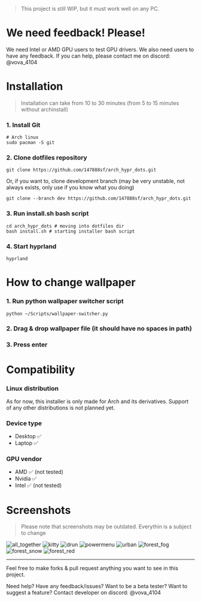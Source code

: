 > This project is still WIP, but it must work well on any PC.

# We need feedback! Please!

We need Intel or AMD GPU users to test GPU drivers. We also need users to have any feedback.
If you can help, please contact me on discord: @vova_4104

# Installation 

> Installation can take from 10 to 30 minutes (from 5 to 15 minutes without archinstall)

### 1. Install Git
```
# Arch linux
sudo pacman -S git
```

### 2. Сlone dotfiles repository
```
git clone https://github.com/147888sf/arch_hypr_dots.git
```

Or, if you want to, clone development branch (may be very unstable, not always exists, only use if you know what you doing)
```
git clone --branch dev https://github.com/147888sf/arch_hypr_dots.git
```

### 3. Run install.sh bash script
```
cd arch_hypr_dots # moving into dotfiles dir
bash install.sh # starting installer bash script
```

### 4. Start hyprland
```
hyprland
```

# How to change wallpaper

### 1. Run python wallpaper switcher script
```
python ~/Scripts/wallpaper-switcher.py
```

### 2. Drag & drop wallpaper file (it should have no spaces in path) 

### 3. Press enter

# Compatibility
### Linux distribution
As for now, this installer is only made for Arch and its derivatives. Support of any other distributions is not planned yet.
### Device type
- Desktop ✅
- Laptop ✅
### GPU vendor
- AMD ✅ (not tested)
- Nvidia ✅
- Intel ✅ (not tested)

# Screenshots
> Please note that screenshots may be outdated. Everythin is a subject to change

![all_together](https://images2.imgbox.com/97/4f/y731Xe6C_o.png)
![kitty](https://images2.imgbox.com/d3/f5/x59T9FSw_o.png)
![drun](https://images2.imgbox.com/7f/a4/hLoAOxvJ_o.png)
![powermenu](https://images2.imgbox.com/09/3c/PKuRutR3_o.png)
![urban](https://images2.imgbox.com/90/18/JrhFRlt7_o.png)
![forest_fog](https://images2.imgbox.com/c7/79/rTBBB3N6_o.png)
![forest_snow](https://images2.imgbox.com/da/3b/muh0WeBm_o.png)
![forest_red](https://images2.imgbox.com/45/fb/ozzV7kQX_o.png)

<hr>

Feel free to make forks & pull request anything you want to see in this project.

Need help? Have any feedback/issues? Want to be a beta tester? Want to suggest a feature? Contact developer on discord: @vova_4104
